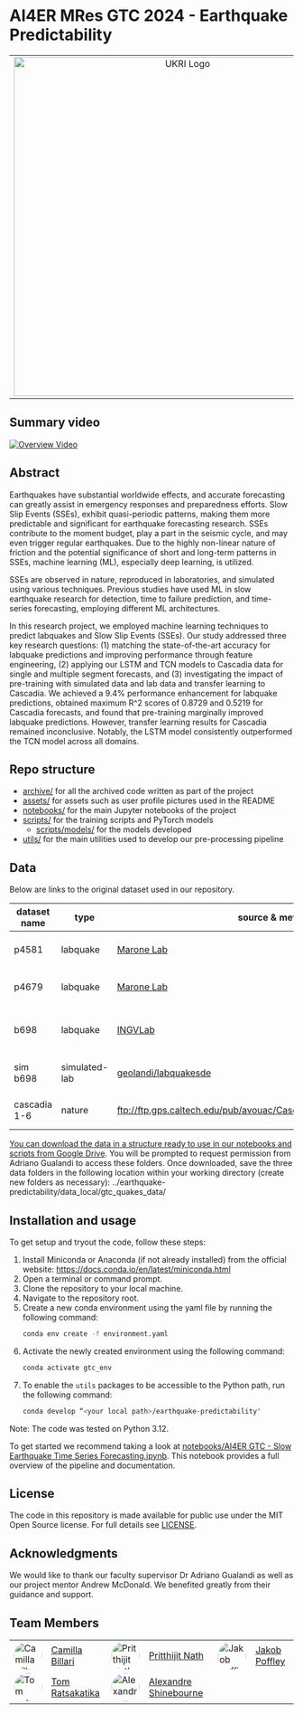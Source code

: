 # AI4ER MRes GTC 2024 - Earthquake Predictability

<table>
  <tr align="center">
    <!-- UKRI Logo -->
    <td align="center">
      <img src="assets/images/readme/logo_ukri_colour.png" alt="UKRI Logo" width="600" />
    </td>
    <!-- University of Cambridge Logo -->
    <td align="center">
      <img src="assets/images/readme/logo_cambridge_colour.jpg" alt="University of Cambridge" width="600" />
    </td>
  </tr>
</table>

## Summary video

[![Overview Video](https://img.youtube.com/vi/e6PUjI90zY8/0.jpg)](https://www.youtube.com/watch?v=e6PUjI90zY8)

## Abstract

Earthquakes have substantial worldwide effects, and accurate forecasting can
greatly assist in emergency responses and preparedness efforts. Slow Slip
Events (SSEs), exhibit quasi-periodic patterns, making them more predictable
and significant for earthquake forecasting research. SSEs contribute to the
moment budget, play a part in the seismic cycle, and may even trigger regular
earthquakes. Due to the highly non-linear nature of friction and the potential
significance of short and long-term patterns in SSEs, machine learning (ML),
especially deep learning, is utilized.

SSEs are observed in nature, reproduced in laboratories, and simulated using
various techniques. Previous studies have used ML in slow earthquake research
for detection, time to failure prediction, and time-series forecasting,
employing different ML architectures.

In this research project, we employed machine learning techniques to predict
labquakes and Slow Slip Events (SSEs). Our study addressed three key research
questions: (1) matching the state-of-the-art accuracy for labquake predictions
and improving performance through feature engineering, (2) applying our LSTM
and TCN models to Cascadia data for single and multiple segment forecasts, and
(3) investigating the impact of pre-training with simulated data and lab data
and transfer learning to Cascadia. We achieved a 9.4% performance enhancement
for labquake predictions, obtained maximum R^2 scores of 0.8729 and 0.5219 for
Cascadia forecasts, and found that pre-training marginally improved labquake
predictions. However, transfer learning results for Cascadia remained
inconclusive. Notably, the LSTM model consistently outperformed the TCN model
across all domains.

## Repo structure

* [archive/](./archive/) for all the archived code written as part of the
project
* [assets/](./assets/) for assets such as user profile pictures used in the README
* [notebooks/](./notebooks/) for the main Jupyter notebooks of the project
* [scripts/](./scripts/) for the training scripts and PyTorch models
  * [scripts/models/](./scripts/models/) for the models developed
* [utils/](./utils/) for the main utilities used to develop our pre-processing
pipeline

## Data

Below are links to the original dataset used in our repository.

| dataset name | type     | source & metadata | paper                 |
|--------------|----------|------------------|--------------------------|
| p4581        | labquake    | [Marone Lab](http://psudata.s3-website.us-east-2.amazonaws.com/p4581/index.html) | [Lyu et al., 2019](https://www.sciencedirect.com/science/article/pii/S0040195119301325) |
| p4679        | labquake    | [Marone Lab](http://psudata.s3-website.us-east-2.amazonaws.com/) |[Lyu et al., 2019](https://www.sciencedirect.com/science/article/pii/S0040195119301325) |
| b698         | labquake    | [INGVLab](https://osf.io/9dqh7/) |[Mele Veedu et al., 2020](https://agupubs.onlinelibrary.wiley.com/doi/10.1029/2020GL087985) |
| sim b698     | simulated-lab    | [geolandi/labquakesde](https://github.com/Geolandi/labquakesde) | [Gualandi et al., 2023](https://www.sciencedirect.com/science/article/pii/S0012821X23000080?via%3Dihub) |
| cascadia 1-6     | nature    | ftp://ftp.gps.caltech.edu/pub/avouac/Cascadia_SSE_Nature/Data_for_Nature | [Michel et al., 2019](https://www.nature.com/articles/s41586-019-1673-6) |

[You can download the data in a structure ready to use in our notebooks and scripts from Google Drive](https://drive.google.com/drive/folders/1PwO-OKlLo34oC8-NJ-Nd1qKLRvIdAx9n?usp=drive_link). You will be prompted to request permission from Adriano Gualandi to access these folders. Once downloaded, save the three data folders in the following location within your working directory (create new folders as necessary): ../earthquake-predictability/data_local/gtc_quakes_data/

## Installation and usage

To get setup and tryout the code, follow these steps:

1. Install Miniconda or Anaconda (if not already installed) from the official
website: <https://docs.conda.io/en/latest/miniconda.html>
1. Open a terminal or command prompt.
1. Clone the repository to your local machine.
1. Navigate to the repository root.
1. Create a new conda environment using the yaml file by running the following
command:
    ```bash
    conda env create -f environment.yaml
    ```
1. Activate the newly created environment using the following command:
    ```bash
    conda activate gtc_env
    ```
1. To enable the `utils` packages to be accessible to the Python path, run the
following command:
    ```bash
    conda develop “<your local path>/earthquake-predictability"
    ```

Note: The code was tested on Python 3.12.

To get started we recommend taking a look at
[notebooks/AI4ER GTC - Slow Earthquake Time Series Forecasting.ipynb](./notebooks/AI4ER%20GTC%20-%20Slow%20Earthquake%20Time%20Series%20Forecasting.ipynb).
This notebook provides a full overview of the pipeline and documentation.

## License

The code in this repository is made available for public use under the MIT Open
Source license. For full details see [LICENSE](./LICENSE).

## Acknowledgments

We would like to thank our faculty supervisor Dr Adriano Gualandi as well as our
project mentor Andrew McDonald. We benefited greatly from their guidance and
support.

## Team Members

<table>
  <tr>
    <td><img src="assets/images/readme/camilla_billari.jpg" alt="Camilla Billari" style="border-radius: 50%; width: 50px; height: 50px;"></td>
    <td><a href="mailto:cgb47@cam.ac.uk">Camilla Billari</a></td>
    <td><img src="assets/images/readme/pritthijit_nath.jpg" alt="Pritthijit Nath" style="border-radius: 50%; width: 50px; height: 50px;"></td>
    <td><a href="mailto:pn341@cam.ac.uk">Pritthijit Nath</a></td>
    <td><img src="assets/images/readme/jakob_poffley.jpg" alt="Jakob Poffley" style="border-radius: 50%; width: 50px; height: 50px;"></td>
    <td><a href="mailto:jp861@cam.ac.uk">Jakob Poffley</a></td>
  </tr>
  <tr>
    <td><img src="assets/images/readme/tom_ratsakatika.jpg" alt="Tom Ratsakatika" style="border-radius: 50%; width: 50px; height: 50px;"></td>
    <td><a href="mailto:trr26@cam.ac.uk">Tom Ratsakatika</a></td>
     <td><img src="assets/images/readme/alexandre_shinebourne.jpg" alt="Alexandre Shinebourne" style="border-radius: 50%; width: 50px; height: 50px;"></td>
    <td><a href="mailto:ajs361@cam.ac.uk">Alexandre Shinebourne</a></td>
  </tr>

</table>
